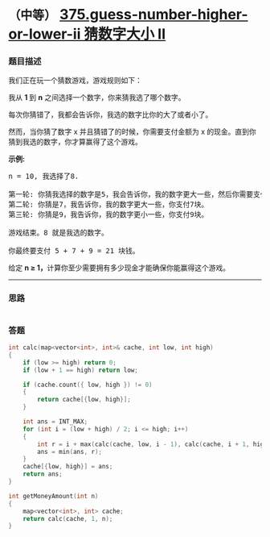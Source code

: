 # `（中等）` [375.guess-number-higher-or-lower-ii 猜数字大小 II](https://leetcode-cn.com/problems/guess-number-higher-or-lower-ii/)

### 题目描述
<p>我们正在玩一个猜数游戏，游戏规则如下：</p>

<p>我从&nbsp;<strong>1&nbsp;</strong>到 <strong>n</strong> 之间选择一个数字，你来猜我选了哪个数字。</p>

<p>每次你猜错了，我都会告诉你，我选的数字比你的大了或者小了。</p>

<p>然而，当你猜了数字 x 并且猜错了的时候，你需要支付金额为 x 的现金。直到你猜到我选的数字，你才算赢得了这个游戏。</p>

<p><strong>示例:</strong></p>

<pre>n = 10, 我选择了8.

第一轮: 你猜我选择的数字是5，我会告诉你，我的数字更大一些，然后你需要支付5块。
第二轮: 你猜是7，我告诉你，我的数字更大一些，你支付7块。
第三轮: 你猜是9，我告诉你，我的数字更小一些，你支付9块。

游戏结束。8 就是我选的数字。

你最终要支付 5 + 7 + 9 = 21 块钱。
</pre>

<p>给定&nbsp;<strong>n ≥ 1，</strong>计算你至少需要拥有多少现金才能确保你能赢得这个游戏。</p>


---
### 思路
```
```



### 答题
``` C++
int calc(map<vector<int>, int>& cache, int low, int high)
{
	if (low >= high) return 0;
	if (low + 1 == high) return low;

	if (cache.count({ low, high }) != 0)
	{
		return cache[{low, high}];
	}

	int ans = INT_MAX;
	for (int i = (low + high) / 2; i <= high; i++)
	{
		int r = i + max(calc(cache, low, i - 1), calc(cache, i + 1, high));
		ans = min(ans, r);
	}
	cache[{low, high}] = ans;
	return ans;
}

int getMoneyAmount(int n) 
{
	map<vector<int>, int> cache;
	return calc(cache, 1, n);
}
```




